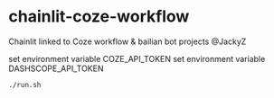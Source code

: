 # chainlit-coze-workflow
Chainlit linked to Coze workflow & bailian bot projects @JackyZ

set environment variable COZE_API_TOKEN
set environment variable DASHSCOPE_API_TOKEN

``` shell
./run.sh
```
